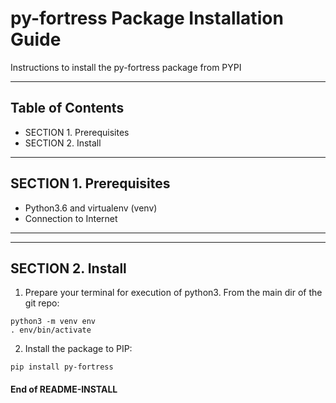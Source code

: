 # py-fortress Package Installation Guide
 
Instructions to install the py-fortress package from PYPI
_____________________________________________________________________________
## Table of Contents
 * SECTION 1. Prerequisites
 * SECTION 2. Install
______________________________________________________________________________
## SECTION 1. Prerequisites

 * Python3.6 and virtualenv (venv)
 * Connection to Internet
___________________________________________________________________________________
______________________________________________________________________________
## SECTION 2. Install


1. Prepare your terminal for execution of python3.  From the main dir of the git repo:
```
python3 -m venv env
. env/bin/activate
```

2. Install the package to PIP:
```
pip install py-fortress
```

#### End of README-INSTALL
